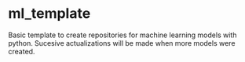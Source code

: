 # ml_template
Basic template to create repositories for machine learning models with python. Sucesive actualizations will be made when more models were created.
